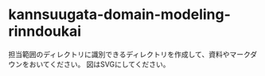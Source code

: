 # kannsuugata-domain-modeling-rinndoukai

担当範囲のディレクトリに識別できるディレクトリを作成して、資料やマークダウンをおいてください。
図はSVGにしてください。

